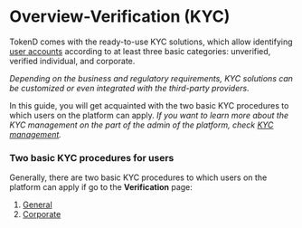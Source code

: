 # Overview-Verification \(KYC\)

TokenD comes with the ready-to-use KYC solutions, which allow identifying [user accounts](../user-account/overview.md) according to at least three basic categories: unverified, verified individual, and corporate.

_Depending on the business and regulatory requirements, KYC solutions can be customized or even integrated with the third-party providers._

In this guide, you will get acquainted with the two basic KYC procedures to which users on the platform can apply. _If you want to learn more about the KYC management on the part of the admin of the platform, check_ [_KYC management_](https://tokend.gitbook.io/product-guide/admins/kyc-management/overview)_._

### Two basic KYC procedures for users <a id="two-basic-kyc-procedures-for-users"></a>

Generally, there are two basic KYC procedures to which users on the platform can apply if go to the **Verification** page:

1. [General](general-account-kyc.md)
2. [Corporate](corporate-account-kyc.md)

